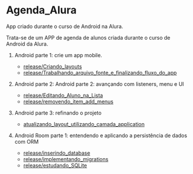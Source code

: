 # Agenda_Alura
App criado durante o curso de Android na Alura.

Trata-se de um APP de agenda de alunos criada durante o curso de Android da Alura.

  1. Android parte 1: crie um app mobile.
     - [release/Criando_layouts](https://github.com/phtrebil/Agenda_Alura/tree/release/Criando_layouts)
     - [release/Trabalhando_arquivo_fonte_e_finalizando_fluxo_do_app](https://github.com/phtrebil/Agenda_Alura/tree/release/Trabalhando_arquivo_fonte_e_finalizando_fluxo_do_app)
  
  2. Android parte 2: Android parte 2: avançando com listeners, menu e UI
     - [release/Editando_Aluno_na_Lista](https://github.com/phtrebil/Agenda_Alura/tree/release/Editando_Aluno_na_Lista)
     - [release/removendo_item_add_menus](https://github.com/phtrebil/Agenda_Alura/tree/release/removendo_item_add_menus)
    
  3. Android parte 3: refinando o projeto 

     - [atualizando_layout_utilizando_camada_application](https://github.com/phtrebil/Agenda_Alura/tree/release/atualizando_layout_utilizando_camada_application)
     
  4. Android Room parte 1: entendendo e aplicando a persistência de dados com ORM
  
     - [release/inserindo_database](https://github.com/phtrebil/Agenda_Alura/tree/release/inserindo_database)
     - [release/implementando_migrations](https://github.com/phtrebil/Agenda_Alura/tree/release/implementando_migrations)
     - [release/estudando_SQLite](https://github.com/phtrebil/Agenda_Alura/tree/release/estudando_SQLite)

